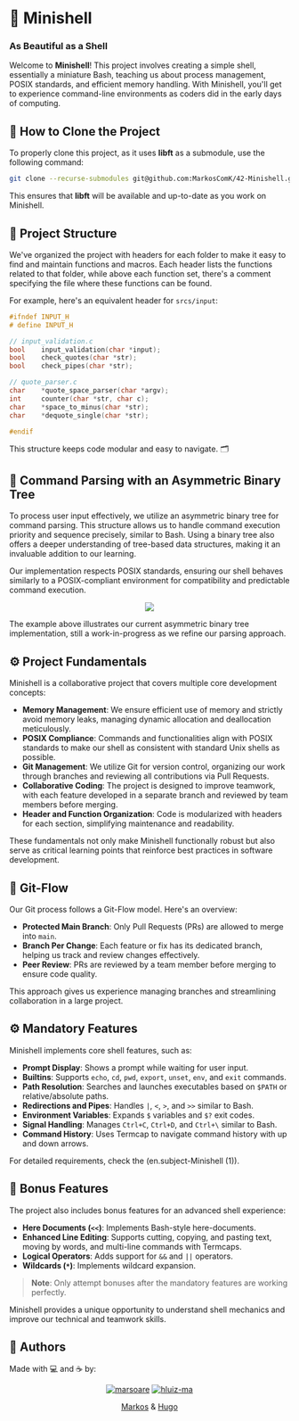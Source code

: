 
# 🐚 Minishell
### As Beautiful as a Shell

Welcome to **Minishell**! This project involves creating a simple shell, essentially a miniature Bash, teaching us about process management, POSIX standards, and efficient memory handling. With Minishell, you'll get to experience command-line environments as coders did in the early days of computing.

## 🚀 How to Clone the Project

To properly clone this project, as it uses **libft** as a submodule, use the following command:

```bash
git clone --recurse-submodules git@github.com:MarkosComK/42-Minishell.git
```

This ensures that **libft** will be available and up-to-date as you work on Minishell.

## 📂 Project Structure

We've organized the project with headers for each folder to make it easy to find and maintain functions and macros. Each header lists the functions related to that folder, while above each function set, there's a comment specifying the file where these functions can be found.

For example, here's an equivalent header for `srcs/input`:

```c
#ifndef INPUT_H
# define INPUT_H

// input_validation.c
bool    input_validation(char *input);
bool    check_quotes(char *str);
bool    check_pipes(char *str);

// quote_parser.c
char    *quote_space_parser(char *argv);
int     counter(char *str, char c);
char    *space_to_minus(char *str);
char    *dequote_single(char *str);

#endif
```

This structure keeps code modular and easy to navigate. 🗂️

## 🌳 Command Parsing with an Asymmetric Binary Tree

To process user input effectively, we utilize an asymmetric binary tree for command parsing. This structure allows us to handle command execution priority and sequence precisely, similar to Bash. Using a binary tree also offers a deeper understanding of tree-based data structures, making it an invaluable addition to our learning.

Our implementation respects POSIX standards, ensuring our shell behaves similarly to a POSIX-compliant environment for compatibility and predictable command execution.

<p align="center">
    <img src="https://github.com/user-attachments/assets/b708eb21-cae1-411a-a49c-1c16e2350da2">
</p>

The example above illustrates our current asymmetric binary tree implementation, still a work-in-progress as we refine our parsing approach.

## ⚙️ Project Fundamentals

Minishell is a collaborative project that covers multiple core development concepts:

- **Memory Management**: We ensure efficient use of memory and strictly avoid memory leaks, managing dynamic allocation and deallocation meticulously.
- **POSIX Compliance**: Commands and functionalities align with POSIX standards to make our shell as consistent with standard Unix shells as possible.
- **Git Management**: We utilize Git for version control, organizing our work through branches and reviewing all contributions via Pull Requests.
- **Collaborative Coding**: The project is designed to improve teamwork, with each feature developed in a separate branch and reviewed by team members before merging.
- **Header and Function Organization**: Code is modularized with headers for each section, simplifying maintenance and readability.

These fundamentals not only make Minishell functionally robust but also serve as critical learning points that reinforce best practices in software development.

## 🔹 Git-Flow

Our Git process follows a Git-Flow model. Here's an overview:

- **Protected Main Branch**: Only Pull Requests (PRs) are allowed to merge into `main`.
- **Branch Per Change**: Each feature or fix has its dedicated branch, helping us track and review changes effectively.
- **Peer Review**: PRs are reviewed by a team member before merging to ensure code quality.

This approach gives us experience managing branches and streamlining collaboration in a large project.

## ⚙️ Mandatory Features

Minishell implements core shell features, such as:

- **Prompt Display**: Shows a prompt while waiting for user input.
- **Builtins**: Supports `echo`, `cd`, `pwd`, `export`, `unset`, `env`, and `exit` commands.
- **Path Resolution**: Searches and launches executables based on `$PATH` or relative/absolute paths.
- **Redirections and Pipes**: Handles `|`, `<`, `>`, and `>>` similar to Bash.
- **Environment Variables**: Expands `$` variables and `$?` exit codes.
- **Signal Handling**: Manages `Ctrl+C`, `Ctrl+D`, and `Ctrl+\` similar to Bash.
- **Command History**: Uses Termcap to navigate command history with up and down arrows.

For detailed requirements, check the (en.subject-Minishell (1)).

## 🌟 Bonus Features

The project also includes bonus features for an advanced shell experience:

- **Here Documents (`<<`)**: Implements Bash-style here-documents.
- **Enhanced Line Editing**: Supports cutting, copying, and pasting text, moving by words, and multi-line commands with Termcaps.
- **Logical Operators**: Adds support for `&&` and `||` operators.
- **Wildcards (`*`)**: Implements wildcard expansion.

> **Note**: Only attempt bonuses after the mandatory features are working perfectly.

Minishell provides a unique opportunity to understand shell mechanics and improve our technical and teamwork skills.
## 👥 Authors

Made with 💻 and ☕️ by:

<div align="center">

[![marsoare](https://img.shields.io/badge/marsoare-black?style=for-the-badge&logo=github)](https://github.com/MarkosComK)
[![hluiz-ma](https://img.shields.io/badge/hluiz--ma-black?style=for-the-badge&logo=github)](https://github.com/SirAlabar)

[Markos](https://github.com/MarkosComK) & [Hugo](https://github.com/SirAlabar)

</div>
